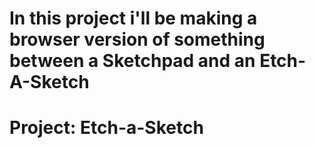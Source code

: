 # In this project i'll be making a browser version of something between a Sketchpad and an Etch-A-Sketch

# Project: Etch-a-Sketch
